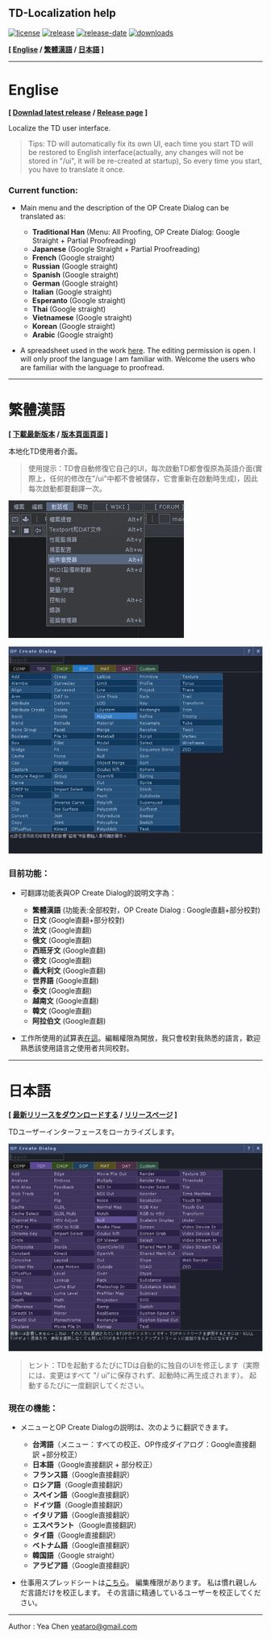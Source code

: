 TD-Localization help
---
[![license](https://img.shields.io/github/license/yeataro/TD-Localization.svg)](LICENSE)
[![release](https://img.shields.io/github/release/yeataro/TD-Localization.svg)](https://github.com/yeataro/TD-Localization/releases/latest)
[![release-date](https://img.shields.io/github/release-date/yeataro/TD-Localization.svg)](https://github.com/yeataro/TD-Localization/releases)
[![downloads](https://img.shields.io/github/downloads/yeataro/TD-Localization/total.svg)](https://github.com/yeataro/TD-Localization/releases/latest/download/TD_Localization.tox)

**[ [Englise](#english) / [繁體漢語](#繁體漢語) / [日本語](#日本語) ]**

----------
# Englise
**[ 
[Downlad latest release](https://github.com/yeataro/TD-Localization/releases/latest/download/TD_Localization.tox)
 / 
[Release page](https://github.com/yeataro/TD-Localization/releases/)
 ]**

Localize the TD user interface.

> Tips: TD will automatically fix its own UI, each time you start TD will be restored to English interface(actually, any changes will not be stored in "/ui", it will be re-created at startup), So every time you start, you have to translate it once.

### Current function: 

- Main menu and the description of the OP Create Dialog can be translated as:

	- **Traditional Han** (Menu: All Proofing, OP Create Dialog: Google Straight + Partial Proofreading)
	- **Japanese** (Google Straight + Partial Proofreading)
	- **French** (Google straight)
	- **Russian** (Google straight)
	- **Spanish** (Google straight)
	- **German** (Google straight)
	- **Italian** (Google straight)
	- **Esperanto** (Google straight)
	- **Thai** (Google straight)
	- **Vietnamese** (Google straight)
	- **Korean** (Google straight)
	- **Arabic** (Google straight)

- A spreadsheet used in the work [here](https://docs.google.com/spreadsheets/d/1NJm6y2Eg9iyHv9mFdaBHJw_12bNU1CDQBGmgoTJVkHo/edit?usp=sharing). The editing permission is open. I will only proof the language I am familiar with. Welcome the users who are familiar with the language to proofread.

---
# 繁體漢語
**[ 
[下載最新版本](https://github.com/yeataro/TD-Localization/releases/latest/download/TD_Localization.tox)
 / 
[版本頁面頁面](https://github.com/yeataro/TD-Localization/releases/)
 ]**

本地化TD使用者介面。

> 使用提示：TD會自動修復它自己的UI，每次啟動TD都會復原為英語介面(實際上，任何的修改在"/ui"中都不會被儲存，它會重新在啟動時生成)，因此每次啟動都要翻譯一次。

![summaries-zh-TW](img/menus.png)

![summaries-zh-TW](img/summaries.png)

### 目前功能： 

- 可翻譯功能表與OP Create Dialog的說明文字為：

	- **繁體漢語** (功能表:全部校對，OP Create Dialog : Google直翻+部分校對)
	- **日文** (Google直翻+部分校對)
	- **法文** (Google直翻)
	- **俄文** (Google直翻)
	- **西班牙文** (Google直翻)
	- **德文** (Google直翻)
	- **義大利文** (Google直翻)
	- **世界語** (Google直翻)
	- **泰文** (Google直翻)
	- **越南文** (Google直翻)
	- **韓文** (Google直翻)
	- **阿拉伯文** (Google直翻)


- 工作所使用的試算表[在這](https://docs.google.com/spreadsheets/d/1NJm6y2Eg9iyHv9mFdaBHJw_12bNU1CDQBGmgoTJVkHo/edit?usp=sharing)。編輯權限為開放，我只會校對我熟悉的語言，歡迎熟悉該使用語言之使用者共同校對。



---
# 日本語
**[ 
[最新リリースをダウンロードする](https://github.com/yeataro/TD-Localization/releases/latest/download/TD_Localization.tox)
 / 
[リリースページ](https://github.com/yeataro/TD-Localization/releases/)
 ]**

TDユーザーインターフェースをローカライズします。

 ![summaries-ja-JP](img/summaries-jp.png)

> ヒント：TDを起動するたびにTDは自動的に独自のUIを修正します（実際には、変更はすべて "/ ui"に保存されず、起動時に再生成されます）。 起動するたびに一度翻訳してください。
### 現在の機能：

 - メニューとOP Create Dialogの説明は、次のように翻訳できます。

 	-  **台湾語**（メニュー：すべての校正、OP作成ダイアログ：Google直接翻訳 +部分校正）
 	-  **日本語**（Google直接翻訳 + 部分校正）
 	-  **フランス語**（Google直接翻訳）
 	-  **ロシア語**（Google直接翻訳）
 	-  **スペイン語**（Google直接翻訳）
 	-  **ドイツ語**（Google直接翻訳）
 	-  **イタリア語**（Google直接翻訳）
 	-  **エスペラント**（Google直接翻訳）
 	-  **タイ語**（Google直接翻訳）
 	-  **ベトナム語**（Google直接翻訳）
 	-  **韓国語**（Google straight）
 	-  **アラビア語**（Google直接翻訳）

 - 仕事用スプレッドシートは[こちら](https://docs.google.com/spreadsheets/d/1NJm6y2Eg9iyHv9mFdaBHJw_12bNU1CDQBGmgoTJVkHo/edit?usp=sharing)。 編集権限があります。 私は慣れ親しんだ言語だけを校正します。 その言語に精通しているユーザーを校正してください。
 
----------

Author : Yea Chen <yeataro@gmail.com>
